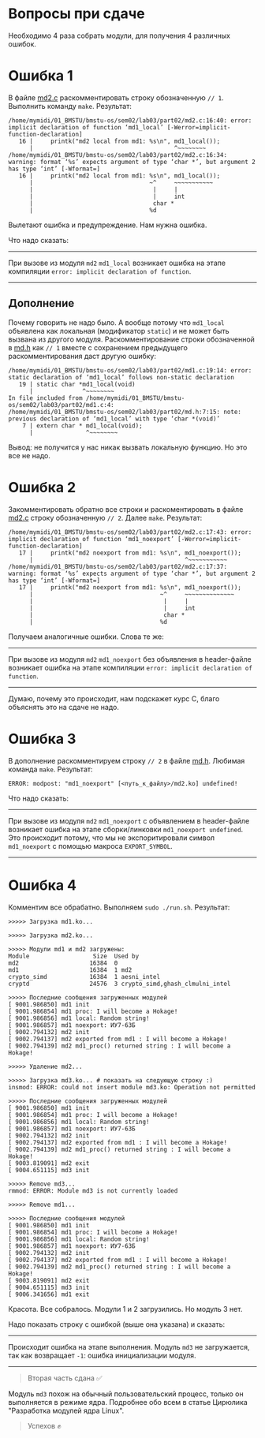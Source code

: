 # Вопросы при сдаче

Необходимо 4 раза собрать модули, для получения 4 различных ошибок.

# Ошибка 1

В файле [md2.c](./md2.c) раскомментировать строку обозначенную `// 1`.
Выполнить команду `make`. Результат:

```
/home/mymidi/01_BMSTU/bmstu-os/sem02/lab03/part02/md2.c:16:40: error: implicit declaration of function ‘md1_local’ [-Werror=implicit-function-declaration]
   16 |     printk("md2 local from md1: %s\n", md1_local());
      |                                        ^~~~~~~~~
/home/mymidi/01_BMSTU/bmstu-os/sem02/lab03/part02/md2.c:16:34: warning: format ‘%s’ expects argument of type ‘char *’, but argument 2 has type ‘int’ [-Wformat=]
   16 |     printk("md2 local from md1: %s\n", md1_local());
      |                                 ~^     ~~~~~~~~~~~
      |                                  |     |
      |                                  |     int
      |                                  char *
      |                                 %d

```

Вылетают ошибка и предупреждение. Нам нужна ошибка.

Что надо сказать:

---

При вызове из модуля `md2` `md1_local` возникает ошибка на этапе компиляции
`error: implicit declaration of function`.

--- 

## Дополнение

Почему говорить не надо было. А вообще потому что `md1_local` объявлена как
локальная (модификатор `static`) и не может быть вызвана из другого модуля.
Раскомментирование строки обозначенной в [md.h](./md.h) как `// 1` вместе с
сохранением предыдущего раскомментирования даст другую ошибку:

```
/home/mymidi/01_BMSTU/bmstu-os/sem02/lab03/part02/md1.c:19:14: error: static declaration of ‘md1_local’ follows non-static declaration
   19 | static char *md1_local(void)
      |              ^~~~~~~~~
In file included from /home/mymidi/01_BMSTU/bmstu-os/sem02/lab03/part02/md1.c:4:
/home/mymidi/01_BMSTU/bmstu-os/sem02/lab03/part02/md.h:7:15: note: previous declaration of ‘md1_local’ with type ‘char *(void)’
    7 | extern char * md1_local(void);
      |               ^~~~~~~~~
```

Вывод: не получится у нас никак вызвать локальную функцию.
Но это все не надо.

# Ошибка 2

Закомментировать обратно все строки и раскоментировать в файле [md2.c](./md2.c)
строку обозначенную `// 2`.  Далее `make`. Результат:

```
/home/mymidi/01_BMSTU/bmstu-os/sem02/lab03/part02/md2.c:17:43: error: implicit declaration of function ‘md1_noexport’ [-Werror=implicit-function-declaration]
   17 |     printk("md2 noexport from md1: %s\n", md1_noexport());
      |                                           ^~~~~~~~~~~~
/home/mymidi/01_BMSTU/bmstu-os/sem02/lab03/part02/md2.c:17:37: warning: format ‘%s’ expects argument of type ‘char *’, but argument 2 has type ‘int’ [-Wformat=]
   17 |     printk("md2 noexport from md1: %s\n", md1_noexport());
      |                                    ~^     ~~~~~~~~~~~~~~
      |                                     |     |
      |                                     |     int
      |                                     char *
      |                                    %d
```

Получаем аналогичные ошибки. Слова те же:

---

При вызове из модуля `md2` `md1_noexport` без объявления в header-файле
возникает ошибка на этапе компиляции `error: implicit declaration of function`.

--- 

Думаю, почему это происходит, нам подскажет курс C, благо объяснять это на
сдаче не надо.

# Ошибка 3

В дополнение раскомментируем строку `// 2` в файле [md.h](./md.h). Любимая
команда `make`. Результат:

```
ERROR: modpost: "md1_noexport" [<путь_к_файлу>/md2.ko] undefined!
```

Что надо сказать:

---

При вызове из модуля `md2` `md1_noexport` с объявлением в header-файле
возникает ошибка на этапе сборки/линковки `md1_noexport undefined`. Это
происходит потому, что мы не экспоритировали символ `md1_noexport` с помощью
макроса `EXPORT_SYMBOL`.

--- 

# Ошибка 4

Комментим все обрабатно. Выполняем `sudo ./run.sh`. Результат:

```
>>>>> Загрузка md1.ko...

>>>>> Загрузка md2.ko...

>>>>> Модули md1 и md2 загружены:
Module                  Size  Used by
md2                    16384  0
md1                    16384  1 md2
crypto_simd            16384  1 aesni_intel
cryptd                 24576  3 crypto_simd,ghash_clmulni_intel

>>>>> Последние сообщения загруженных модулей
[ 9001.986850] md1 init
[ 9001.986854] md1 proc: I will become a Hokage!
[ 9001.986856] md1 local: Random string!
[ 9001.986857] md1 noexport: ИУ7-63Б
[ 9002.794132] md2 init
[ 9002.794137] md2 exported from md1 : I will become a Hokage!
[ 9002.794139] md2 md1_proc() returned string : I will become a Hokage!

>>>>> Удаление md2...

>>>>> Загрузка md3.ko... # показать на следующую строку :)
insmod: ERROR: could not insert module md3.ko: Operation not permitted 

>>>>> Последние сообщения загруженных модулей
[ 9001.986850] md1 init
[ 9001.986854] md1 proc: I will become a Hokage!
[ 9001.986856] md1 local: Random string!
[ 9001.986857] md1 noexport: ИУ7-63Б
[ 9002.794132] md2 init
[ 9002.794137] md2 exported from md1 : I will become a Hokage!
[ 9002.794139] md2 md1_proc() returned string : I will become a Hokage!
[ 9003.819091] md2 exit
[ 9004.651115] md3 init

>>>>> Remove md3...
rmmod: ERROR: Module md3 is not currently loaded

>>>>> Remove md1...

>>>>> Последние сообщения модулей
[ 9001.986850] md1 init
[ 9001.986854] md1 proc: I will become a Hokage!
[ 9001.986856] md1 local: Random string!
[ 9001.986857] md1 noexport: ИУ7-63Б
[ 9002.794132] md2 init
[ 9002.794137] md2 exported from md1 : I will become a Hokage!
[ 9002.794139] md2 md1_proc() returned string : I will become a Hokage!
[ 9003.819091] md2 exit
[ 9004.651115] md3 init
[ 9006.341656] md1 exit

```

Красота. Все собралось. Модули 1 и 2 загрузились. Но модуль 3 нет.

Надо показать строку с ошибкой (выше она указана) и сказать:

---

Происходит ошибка на этапе выполнения. Модуль `md3` не загружается, так как
возвращает `-1`: ошибка инициализации модуля.

---

> Вторая часть сдана ✅

Модуль `md3` похож на обычный пользовательский процесс, только он выполняется в
режиме ядра. Подробнее обо всем в статье Цирюлика "Разработка модулей ядра
Linux".

> Успехов ✊
